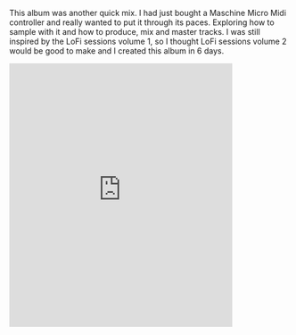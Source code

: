 This album was another quick mix. I had just bought a Maschine Micro Midi controller and really wanted to put it through its paces. Exploring how to sample with it and how to produce, mix and master tracks. I was still inspired by the LoFi sessions volume 1, so I thought LoFi sessions volume 2 would be good to make and I created this album in 6 days.

<iframe style="border: 0; width: 400px; height: 472px;" src="https://bandcamp.com/EmbeddedPlayer/album=3766201486/size=large/bgcol=ffffff/linkcol=0687f5/artwork=small/transparent=true/" seamless><a href="https://lulaloops.bandcamp.com/album/lofi-sessions-vol-2">LoFi Sessions Vol 2 by Lula Loops</a></iframe>
